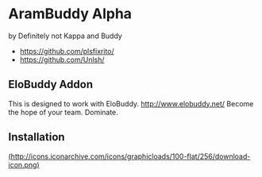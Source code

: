 # AramBuddy Alpha
by Definitely not Kappa and Buddy
- https://github.com/plsfixrito/
- https://github.com/Unlsh/
## EloBuddy Addon
This is designed to work with EloBuddy.
http://www.elobuddy.net/ 
Become the hope of your team. Dominate.
## Installation
[(http://icons.iconarchive.com/icons/graphicloads/100-flat/256/download-icon.png)](http://elobuddy.net/)